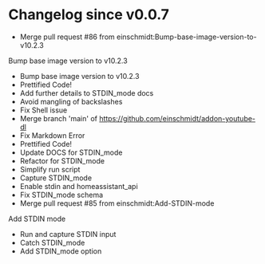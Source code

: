 # Changelog since v0.0.7
- Merge pull request #86 from einschmidt:Bump-base-image-version-to-v10.2.3

Bump base image version to v10.2.3 
- Bump base image version to v10.2.3 
- Prettified Code! 
- Add further details to STDIN_mode docs 
- Avoid mangling of backslashes 
- Fix Shell issue 
- Merge branch 'main' of https://github.com/einschmidt/addon-youtube-dl 
- Fix Markdown Error 
- Prettified Code! 
- Update DOCS for STDIN_mode 
- Refactor for STDIN_mode 
- Simplify run script 
- Capture STDIN_mode 
- Enable stdin and homeassistant_api 
- Fix STDIN_mode schema 
- Merge pull request #85 from einschmidt:Add-STDIN-mode

Add STDIN mode 
- Run and capture STDIN input 
- Catch STDIN_mode 
- Add STDIN_mode option 

